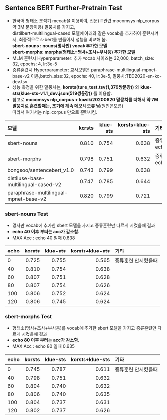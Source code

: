 ## Sentence BERT Further-Pretrain Test
- 한국어 형태소 분석기 mecab을 이용하여, 전문(IT관련:mocomsys nlp_corpus 약 3M 문장이용) 말뭉치를 가지고, 
 <br> distilbert-multilingual-cased 모델에 아래와 같은 vocab을 추가하여 훈련시켜서, 최종적으로 s-bert를 만들어서 성능을  비교해 봄.
<br> **sbert-nouns : nouns(명사만) vocab 추가한 모델**
<br> **sbert-morphs: morphs(형태소=명사+조사+부사등) 추가한 모델**
- MLM 훈련시 Hyperparameter: 추가 vocab 사이즈는 32,000, batch_size: 32, epochs: 4, lr:3e-5
- 증류훈련시 Hyperparameter: 교사모델은 paraphrase-multilingual-mpnet-base-v2 이용,batch_size:32, epochs: 40, lr:3e-5, 말뭉치:TED2020-en-ko-dev.tsv
- 성능 측정을 위한 말뭉치는, **korsts(tune_test.tsv(1,379쌍문장))** 와 **klue-sts(klue-sts-v1.1_dev.json(519쌍문장))** 를 이용함.
- 참고로 **mocomsys nlp_corpus + kowiki20200620 말뭉치를 더해서 약 7M 말뭉치로 훈련할때는, 초기에 계속 메모리 오류 남**(원인은모름)
<br>따라서 여기서는 nlp_corpus 만으로 훈련시킴.

|모델     |korsts|klue-sts|korsts+klue-sts|기타          |
|:--------|------:|--------:|--------------:|:-----------------|
|sbert-nouns|0.810|0.754|0.638|증류훈련 echo:40|
|sbert-morphs|0.798|0.751|0.632|증류훈련 echo:40|
|bongsoo/sentencebert_v1.0|0.743|0.799|0.638||
|distiluse-base-multilingual-cased-v2|0.747|0.785|0.644||
|paraphrase-multilingual-mpnet-base-v2|0.820|0.799|0.721||

### sbert-nouns Test
- 명사만 vocab에 추가한 sbert 모델을 가지고 증류훈련만 다르게 시켰을때 결과 
- **echo 40 이후 부터는 acc가 감소함.**
- MAX Acc : echo 40 일때 0.638
 
|echo     |korsts|klue-sts|korsts+klue-sts|기타          |
|:--------|------:|--------:|--------------:|:-----------------|
|0|0.725|0.755|0.565|증류훈련 안시켰을때|
|40|0.810|0.754|0.638|     |
|60|0.807|0.751|0.628||
|80|0.807|0.754|0.626||
|100|0.806|0.752|0.624||
|120|0.806|0.745|0.624||

### sbert-morphs Test
- 형태소(명사+조사+부사등)를 vocab에 추가한 sbert 모델을 가지고 증류훈련만 다르게 시켰을때 결과 
- **echo 80 이후 부터는 acc가 감소함.**
- MAX Acc : echo 80 일때 0.635

|echo     |korsts|klue-sts|korsts+klue-sts|기타          |
|:--------|------:|--------:|--------------:|:-----------------|
|0|0.745|0.787|0.611|증류훈련 안시켰을때|
|40|0.798|0.751|0.632|     |
|60|0.804|0.740|0.632||
|80|0.806|0.740|0.635||
|100|0.804|0.737|0.631||
|120|0.802|0.737|0.626||

